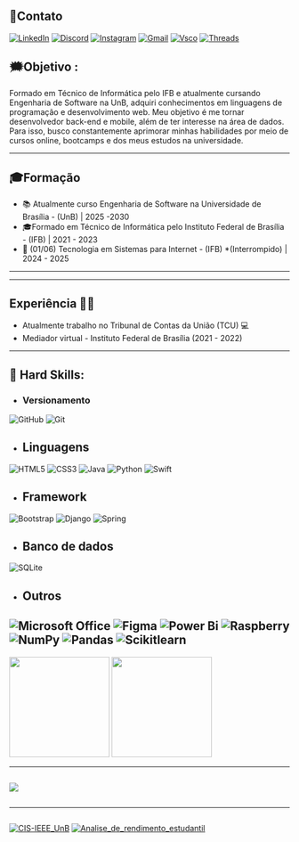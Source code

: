 ## 🛜Contato

[![LinkedIn](https://img.shields.io/badge/LinkedIn-0077B5?style=for-the-badge&logo=linkedin&logoColor=white)](https://www.linkedin.com/in/victor-hugo-nunes-silva-037597236/)
[![Discord](https://img.shields.io/badge/Discord-7289DA?style=for-the-badge&logo=discord&logoColor=white)](https://discord.com/channels/_victorhugonunes/)
[![Instagram](https://img.shields.io/badge/-Instagram-%23E4405F?style=for-the-badge&logo=instagram&logoColor=white)](https://www.instagram.com/_victorhugonunes/)
[![Gmail](https://img.shields.io/badge/Gmail-333333?style=for-the-badge&logo=gmail&logoColor=red)](mailto:victorhugonunessilva455@gmail.com)
[![Vsco](https://img.shields.io/badge/VSCO-000000.svg?style=for-the-badge&logo=VSCO&logoColor=white)](https://vsco.co/victorhugonunes/gallery)
[![Threads](https://img.shields.io/badge/Threads-000000.svg?style=for-the-badge&logo=Threads&logoColor=white)](https://www.threads.net/@_victorhugonunes/replies)

## 🗯️Objetivo : 
Formado em Técnico de Informática pelo IFB e atualmente cursando Engenharia de Software na UnB, adquiri conhecimentos em linguagens de programação e desenvolvimento web. Meu objetivo é me tornar desenvolvedor back-end e mobile, além de ter interesse na área de dados. Para isso, busco constantemente aprimorar minhas habilidades por meio de cursos online, bootcamps e dos meus estudos na universidade.

---
## 🎓Formação

- 📚 Atualmente curso Engenharia de Software na Universidade de Brasília - (UnB) | 2025 -2030
- 🎓Formado em Técnico de Informática pelo Instituto Federal de Brasília - (IFB) | 2021 - 2023
- 📙 (01/06) Tecnologia em Sistemas para Internet - (IFB) *(Interrompido) | 2024 - 2025

---

---
## Experiência 👨‍💻

- Atualmente trabalho no Tribunal de Contas da União (TCU) 💻
- Mediador virtual - Instituto Federal de Brasília (2021 - 2022)

---
## 🧠 Hard Skills:

- ### Versionamento 
 ![GitHub](https://img.shields.io/badge/github-%23121011.svg?style=for-the-badge&logo=github&logoColor=white)
 ![Git](https://img.shields.io/badge/git-%23F05033.svg?style=for-the-badge&logo=git&logoColor=white)

- ## Linguagens 
 ![HTML5](https://img.shields.io/badge/HTML5-E34F26?style=for-the-badge&logo=html5&logoColor=white)
 ![CSS3](https://img.shields.io/badge/CSS3-1572B6?style=for-the-badge&logo=css3&logoColor=white)
 ![Java](https://img.shields.io/badge/java-%23ED8B00.svg?style=for-the-badge&logo=openjdk&logoColor=white)
 ![Python](https://img.shields.io/badge/python-3670A0?style=for-the-badge&logo=python&logoColor=ffdd54)
 ![Swift](https://img.shields.io/badge/swift-F54A2A?style=for-the-badge&logo=swift&logoColor=white)


- ## Framework 
 ![Bootstrap](https://img.shields.io/badge/-boostrap-0D1117?style=for-the-badge&logo=bootstrap&labelColor=0D1117)
 ![Django](https://img.shields.io/badge/django-%23092E20.svg?style=for-the-badge&logo=django&logoColor=white)
 ![Spring](https://img.shields.io/badge/spring-%236DB33F.svg?style=for-the-badge&logo=spring&logoColor=white)

- ## Banco de dados 
 ![SQLite](https://img.shields.io/badge/SQLite-000?style=for-the-badge&logo=sqlite&logoColor=07405E)

- ## Outros
 ![Microsoft Office](https://img.shields.io/badge/Microsoft_Office-D83B01?style=for-the-badge&logo=microsoft-office&logoColor=white)
 ![Figma](https://img.shields.io/badge/figma-%23F24E1E.svg?style=for-the-badge&logo=figma&logoColor=white)
 ![Power Bi](https://img.shields.io/badge/power_bi-F2C811?style=for-the-badge&logo=powerbi&logoColor=black)
 ![Raspberry](https://img.shields.io/badge/Raspberry%20Pi-A22846.svg?style=for-the-badge&logo=Raspberry-Pi&logoColor=white)
 ![NumPy](https://img.shields.io/badge/NumPy-013243.svg?style=for-the-badge&logo=NumPy&logoColor=white)
 ![Pandas](https://img.shields.io/badge/pandas-150458.svg?style=for-the-badge&logo=pandas&logoColor=white)
 ![Scikitlearn](https://img.shields.io/badge/scikitlearn-F7931E.svg?style=for-the-badge&logo=scikit-learn&logoColor=white)
---

<div style="display:inline-block" align="center">
  <img height="180" src="https://github-readme-stats.vercel.app/api?username=vitinho455&show_icons=true&theme=dracula"/>
  <img height="180" src="https://github-readme-stats.vercel.app/api/top-langs/?username=vitinho455&layout=compact&theme=dracula"/>
</div>

---

<div style= "display:inline-block" align="center">
 
 ![](http://github-profile-summary-cards.vercel.app/api/cards/profile-details?username=vitinho455&theme=great_gatsby) 
</div>
  
---
<div style= "display:inline-block" align="center">

[![CIS-IEEE_UnB](https://github-readme-stats.vercel.app/api/pin/?username=vitinho455&repo=CIS-IEEE_UnB)](https://github.com/vitinho455/CIS-IEEE_UnB)
[![Analise_de_rendimento_estudantil](https://github-readme-stats.vercel.app/api/pin/?username=vitinho455&repo=Analise_de_rendimento_estudantil)](https://github.com/vitinho455/Analise_de_rendimento_estudantil)


</div>



